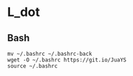# L_dot
## Bash
```
mv ~/.bashrc ~/.bashrc-back
wget -O ~/.bashrc https://git.io/JuaYS
source ~/.bashrc
```
